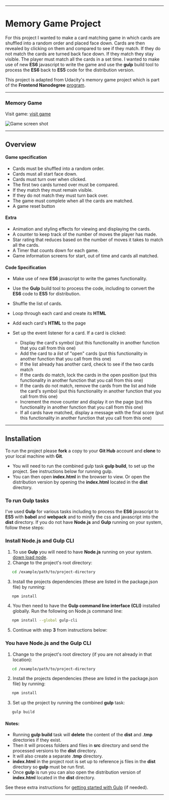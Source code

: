 ___

# Memory Game Project

For this project I wanted to make a card matching game in which cards are shuffled into a random order and placed face down. Cards are then revealed by clicking on them and compared to see if they match. If they do not match the cards are turned back face down. If they match they stay visible. The player must match all the cards in a set time. I wanted to make use of new **ES6** javascript to write the game and use the **gulp** build tool to process the **ES6** back to **ES5** code for the distribution version.

This project is adapted from Udacity's memory game project which is part of the **Frontend Nanodegree** [program](https://www.udacity.com/course/front-end-web-developer-nanodegree--nd001).
___


### Memory Game

Visit game: [visit game](http://www.it48.xyz/memory-game-project)

![Game screen shot](src/img/readme-images/memory-game-screen-shot.jpg)
___


## Overview

#### Game specification

- Cards must be shuffled into a random order.
- Cards must all start face down.
- Cards must turn over when clicked.
- The first two cards turned over must be compared.
- If they match they must remain visible.
- If they do not match they must turn back over.
- The game must complete when all the cards are matched.
- A game reset button


#### Extra

- Animation and styling effects for viewing and displaying the cards.
- A counter to keep track of the number of moves the player has made.
- Star rating that reduces based on the number of moves it takes to match all the cards.
- A Timer that counts down for each game.
- Game information screens for start, out of time and cards all matched.


#### Code Specification

- Make use of new **ES6** javascript to write the games functionality.
- Use the **Gulp** build tool to process the code, including to convert the **ES6** code to **ES5** for distribution.

- Shuffle the list of cards.
- Loop through each card and create its **HTML**
- Add each card's **HTML** to the page
- Set up the event listener for a card. If a card is clicked:

  - Display the card's symbol (put this functionality in another function that you call from this one)
  - Add the card to a *list* of "open" cards (put this functionality in another function that you call from this one)
  - If the list already has another card, check to see if the two cards match
  - If the cards do match, lock the cards in the open position (put this functionality in another function that you call from this one)
  - If the cards do not match, remove the cards from the list and hide the card's symbol (put this functionality in another function that you call from this one)
  - Increment the move counter and display it on the page (put this functionality in another function that you call from this one)
  - If all cards have matched, display a message with the final score (put this functionality in another function that you call from this one)
___


## Installation

To run the project please **fork** a copy to your **Git Hub** account and **clone** to your local machine with **Git**.

- You will need to run the combined gulp task **gulp build**, to set up the project. See instructions below for running gulp.
- You can then open **index.html** in the browser to view. Or open the distribution version by opening the **index.html** located in the **dist** directory.

### To run Gulp tasks

I've used **Gulp** for various tasks including to process the **ES6** javascript to **ES5** with **babel** and **webpack** and to minify the css and javascript into the **dist** directory.  If you do not have **Node.js** and **Gulp** running on your system, follow these steps:

### Install Node.js and Gulp CLI

1. To use **Gulp** you will need to have **Node.js** running on your system. [down load node](https://nodejs.org/en/).
2. Change to the project's root directory:
```bash
   cd /example/path/to/project-directory
```
3. Install the projects dependencies (these are listed in the package.json file) by running:
```bash
   npm install
```
4. You then need to have the **Gulp command line interface (CLI)** installed globally. Run the following on Node.js command line:
```bash
   npm install --global gulp-cli
```
5. Continue with step **3** from instructions below:


### You have Node.js and the Gulp CLI

1. Change to the project's root directory (if you are not already in that location):
```bash
   cd /example/path/to/project-directory
```
2. Install the projects dependencies (these are listed in the package.json file) by running:
```bash
   npm install
```
3. Set up the project by running the combined **gulp** task:
```bash
   gulp build
```

#### Notes:

- Running **gulp build** task will **delete** the content of the **dist** and **.tmp** directories if they exist.
- Then it will process folders and files in **src** directory and send the processed versions to the **dist** directory.
- It will also create a separate **.tmp** directory.
- **index.html** in the project root is set up to reference js files in the **dist** directory so **gulp** must be run first.
- Once **gulp** is run you can also open the distribution version of **index.html** located in the **dist** directory.

See these extra instructions for [getting started with Gulp](https://github.com/gulpjs/gulp/blob/v3.9.1/docs/getting-started.md) (if needed).
___
